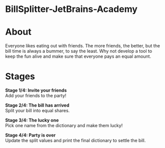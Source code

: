 # BillSplitter-JetBrains-Academy

# About
Everyone likes eating out with friends. The more friends, the better, but the bill time is always a bummer, to say the least. Why not develop a tool to keep the fun alive and make sure that everyone pays an equal amount.
# Stages
**Stage 1/4: Invite your friends**\
Add your friends to the party!

**Stage 2/4: The bill has arrived**\
Split your bill into equal shares.

**Stage 3/4: The lucky one**\
Pick one name from the dictionary and make them lucky!

**Stage 4/4: Party is over**\
Update the split values and print the final dictionary to settle the bill.
